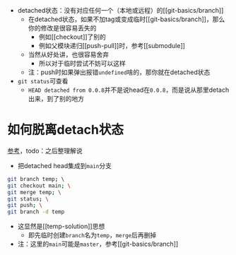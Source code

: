 - detached状态：没有对应任何一个（本地或远程）的[[git-basics/branch]]
  - 在detached状态，如果不加tag或变成临时[[git-basics/branch]]，那么你的修改是很容易丢失的
    - 例如[[checkout]]了别的
    - 例如父模块递归[[push-pull]]时，参考[[submodule]]
  - 当然从好处讲，也很容易舍弃
    - 所以对于临时尝试不妨可以这样
  - 注：push时如果弹出报错`undefined`啥的，那你就在detached状态
- `git status`可查看
  - `HEAD detached from 0.0.8`并不是说head在`0.0.8`，而是说从那里detach出来，到了别的地方
# 如何脱离detach状态
[参考](https://blog.csdn.net/u011240877/article/details/76273335)，todo：之后整理解说
- 把detached head集成到`main`分支
```sh
git branch temp; \                  
git checkout main; \
git merge temp; \
git status; \
git push; \
git branch -d temp
```
- 这显然是[[temp-solution]]思想
  - 即先临时创建`branch`名为`temp`，`merge`后再删掉
- 注：这里的`main`可能是`master`，参考[[git-basics/branch]]